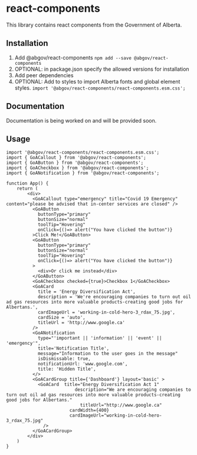 # react-components

This library contains react components from the Government of Alberta.

## Installation

1. Add @abgov/react-components
   `npm add --save @abgov/react-components`
2. OPTIONAL: in package.json specify the allowed versions for installation
3. Add peer dependencies
4. OPTIONAL: Add to styles to import Alberta fonts and global element styles.
   `import '@abgov/react-components/react-components.esm.css';`

## Documentation

Documentation is being worked on and will be provided soon.

## Usage

```
import '@abgov/react-components/react-components.esm.css';
import { GoACallout } from '@abgov/react-components';
import { GoAButton } from '@abgov/react-components';
import { GoACheckbox } from '@abgov/react-components';
import { GoANotification } from '@abgov/react-components';

function App() {
    return (
        <div>
          <GoACallout type="emergency" title="Covid 19 Emergency" content="please be advised that in-center services are closed" />
          <GoAButton
            buttonType="primary"
            buttonSize="normal"
            toolTip="Hovering"
            onClick={()=> alert("You have clicked the button")}
          >Click Me!</GoAButton>
          <GoAButton
            buttonType="primary"
            buttonSize="normal"
            toolTip="Hovering"
            onClick={()=> alert("You have clicked the button")}
          >
            <div>Or click me instead</div>
          </GoAButton>
          <GoACheckbox checked={true}>Checkbox 1</GoACheckbox>
          <GoACard
            title = 'Energy Diversification Act',
            description = 'We're encouraging companies to turn out oil ad gas resources into more valuable products-creating good jobs for Albertans.',
            cardImageUrl = 'working-in-cold-hero-3_rdax_75.jpg',
            cardSize = 'auto',
            titleUrl = 'http://www.google.ca'
          />
          <GoANotification
            type="'important || 'information' || 'event' || 'emergency'",
            title='Notification Title',
            message="Information to the user goes in the message"
            isDismissable: true,
            notificationUrl: 'www.google.com',
            title: 'Hidden Title',
          </>
          <GoACardGroup title={'Dashboard'} layout='basic' >
            <GoACard  title="Energy Diversification Act 1"
                          description="We are encouraging companies to turn out oil ad gas resources into more valuable products-creating good jobs for Albertans."
                            titleUrl="http://www.google.ca"
                        cardWidth={400}
                        cardImageUrl="working-in-cold-hero-3_rdax_75.jpg"
              />
          </GoACardGroup>
        </div>
    )
}

```

